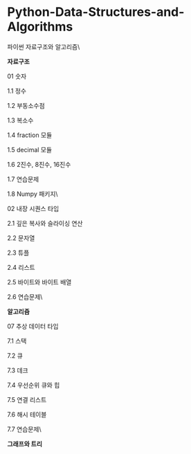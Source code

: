 # Python-Data-Structures-and-Algorithms
파이썬 자료구조와 알고리즘\

**자료구조**

01 숫자

1.1 정수

1.2 부동소수점

1.3 복소수

1.4 fraction 모듈

1.5 decimal 모듈

1.6 2진수, 8진수, 16진수

1.7 연습문제

1.8 Numpy 패키지\


02 내장 시퀀스 타입

2.1 깊은 복사와 슬라이싱 연산

2.2 문자열

2.3 튜플

2.4 리스트

2.5 바이트와 바이트 배열

2.6 연습문제\


**알고리즘**

07 추상 데이터 타입

7.1 스택

7.2 큐

7.3 데크

7.4 우선순위 큐와 힙

7.5 연결 리스트

7.6 해시 테이블

7.7 연습문제\


**그래프와 트리**
